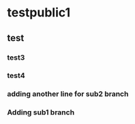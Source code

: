 # testpublic1
## test
### test3
### test4
### adding another line for sub2 branch
### Adding sub1 branch

